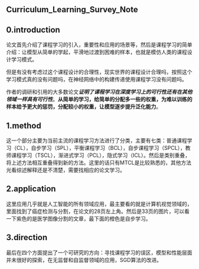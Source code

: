 ## Curriculum_Learning_Survey_Note

## 0.introduction

论文首先介绍了课程学习的引入，重要性和应用的场景等，然后是课程学习的简单介绍：让模型从简单的学起，平滑地过渡到困难的样本，也就是模仿人类的课程设计学习模式。

但是有没有考虑过这个课程设计的合理性，现实世界的课程设计合理吗，按照这个学习模式真的没有问题吗，在神经网络中的构建传递使用课程学习没有问题吗。

作者的调研和引用的大多数论文***证明了课程学习在深度学习上的可行性还有在其他领域一样具有可行性***。**从简单的学习，给简单的分配多一些的权重，为难以训练的样本给予更大的惩罚，分配较小的权重，让模型逐步提升泛化能力**。

## 1.method

这一个部分主要为当前主流的课程学习方法进行了分类，主要有七类：普通课程学习（CL），自步学习（SPL），平衡课程学习（BCL），自步课程学习（SPCL），教师课程学习（TSCL），渐进式学习（PCL），隐式学习（ICL）。然后是类别重叠，将上述方法相互重叠得到新的方法。这里的话只有MTCL是比较熟悉的，其他方法光看综述解释还是不清楚，需要找相应的论文学习。

## 2.application

这里应用几乎就是人工智能的所有领域应用，最主要看的就是计算机视觉领域的，里面找到了癌症检测与分割，在论文的28页左上角。然后是33页的图片，可以看一下紫色的是医学图像分割的文章，最下面的橙色是自步学习。

## 3.direction

最后在四个方面提出了一个可研究的方向：寻找课程学习的误区，模型和性能层面并未很好的探索，在无监督和自监督领域的应用，SGD算法的改进。